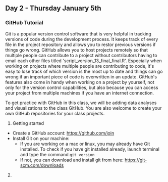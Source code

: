 ## Day 2 - Thursday January 5th 

### GitHub Tutorial

Git is a popular version control software that is very helpful in tracking versions of code during the development process. It keeps track of every file in the project repository and allows you to restor previous versions if things go wrong. GitHub allows you to host projects remotely so that multiple people can contribute to a project without contributors having to email each other files titled 'script_version_13_final_final.R'. Especially when working on projects where multiple people are contributing to code, it's easy to lose track of which version is the most up to date and things can go wrong if an important piece of code is overwritten in an update. GitHub's features also come in handy when working on a project by yourself, not only for the version control capabilities, but also because you can access your project from multiple machines if you have an internet connection. <br>

To get practice with GitHub in this class, we will be adding data analyses and visualizations to the class GitHub. You are also welcome to create your own GitHub repositories for your class projects. <br> 

1. Getting started
- Create a GitHub account: https://github.com/join <br>
- Install Git on your machine: <br>
	- If you are working on a mac or linux, you may already have Git installed. To check if you have git installed already, launch terminal and type the command `git version`  <br>
	- If not, you can download and install git from here: https://git-scm.com/downloads <br> 

2. 
